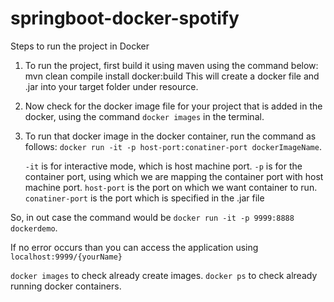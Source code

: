# springboot-docker-spotify

Steps to run the project in Docker

1) To run the project, first build it using maven using the command below:
        mvn clean compile install docker:build
   This will create a docker file and .jar into your target folder under resource.  

2) Now check for the docker image file for your project that is added in the docker, using the command `docker images` in the      terminal.

3) To run that docker image in the docker container, run the command as follows:
    `docker run -it -p host-port:conatiner-port dockerImageName`.
    
    `-it` is for interactive mode, which is host machine port.
    `-p` is for the container port, using which we are mapping the container port with host machine port.
    `host-port` is the port on which we want container to run.
    `conatiner-port` is the port which is specified in the .jar file
  
  So, in out case the command would be `docker run -it -p 9999:8888 dockerdemo`.

If no error occurs than you can access the application using `localhost:9999/{yourName}`


`docker images` to check already create images.
`docker ps` to check already running docker containers.
